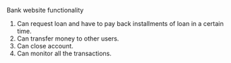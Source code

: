 Bank website 
functionality
1. Can request loan and have to pay back installments of loan in a certain time. 
2. Can transfer money to other users.
3. Can close account.
4. Can monitor all the transactions.
